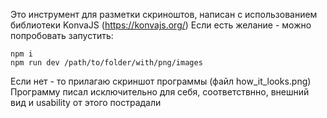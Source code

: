 
Это инструмент для разметки скриноштов, написан с использованием библиотеки KonvaJS (https://konvajs.org/)
Если есть желание - можно попробовать запустить:

```
npm i
npm run dev /path/to/folder/with/png/images
```

Если нет - то прилагаю скриншот программы (файл how_it_looks.png)
Программу писал исключительно для себя, соответствнно, внешний вид и usability от этого пострадали